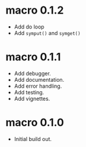 # macro 0.1.2

* Add do loop
* Add `symput()` and `symget()`

# macro 0.1.1

* Add debugger.
* Add documentation.
* Add error handling.
* Add testing.
* Add vignettes.

# macro 0.1.0

* Initial build out.
